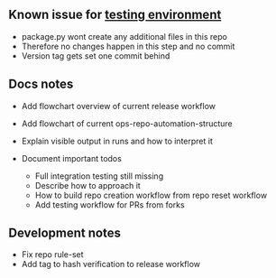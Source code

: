 ## Known issue for [testing environment](https://github.com/ynput/ayon-addon-action-testing)

* package.py wont create any additional files in this repo
* Therefore no changes happen in this step and no commit
* Version tag gets set one commit behind

## Docs notes

* Add flowchart overview of current release workflow
* Add flowchart of current ops-repo-automation-structure
* Explain visible output in runs and how to interpret it

* Document important todos
  * Full integration testing still missing
  * Describe how to approach it
  * How to build repo creation workflow from repo reset workflow
  * Add testing workflow for PRs from forks

## Development notes

* Fix repo rule-set
* Add tag to hash verification to release workflow
